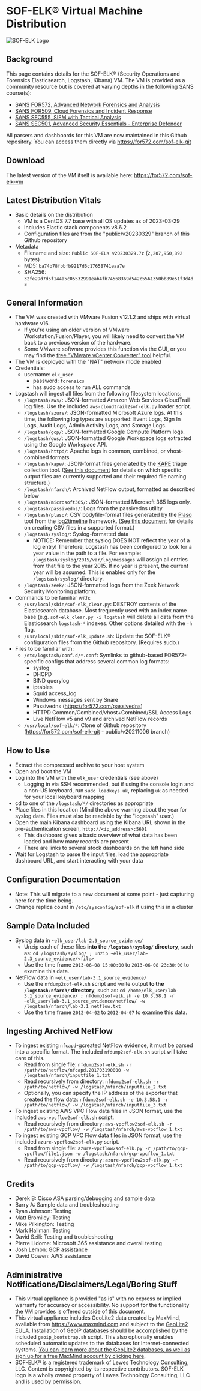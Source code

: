 # SOF-ELK® Virtual Machine Distribution

![SOF-ELK Logo](https://raw.githubusercontent.com/philhagen/sof-elk/master/lib/sof-elk_logo_sm.png)

## Background

This page contains details for the SOF-ELK® (Security Operations and Forensics Elasticsearch, Logstash, Kibana) VM.
The VM is provided as a community resource but is covered at varying depths in the following SANS course(s):

* [SANS FOR572, Advanced Network Forensics and Analysis](https://for572.com/course)
* [SANS FOR509, Cloud Forensics and Incident Response](https://for572.com/for509)
* [SANS SEC555, SIEM with Tactical Analysis](https://for572.com/sec555)
* [SANS SEC501, Advanced Security Essentials - Enterprise Defender](https://for572.com/sec501)

All parsers and dashboards for this VM are now maintained in this Github repository.  You can access them directly via <https://for572.com/sof-elk-git>

## Download

The latest version of the VM itself is available here: <https://for572.com/sof-elk-vm>

## Latest Distribution Vitals

* Basic details on the distribution
    * VM is a CentOS 7.7 base with all OS updates as of 2023-03-29
    * Includes Elastic stack components v8.6.2
    * Configuration files are from the "public/v20230329" branch of this Github repository
* Metadata
    * Filename and size: `Public SOF-ELK v20230329.7z` (`2,207,950,892` bytes)
    * MD5: `ba74b78fbbfb9217d6c17658741eaa7e`
    * SHA256: `32fe29d7d5f144a5c05532991eab4fb74568369d542c5561350bb89e51f3d4da`

## General Information

* The VM was created with VMware Fusion v12.1.2 and ships with virtual hardware v16.
    * If you're using an older version of VMware Workstation/Fusion/Player, you will likely need to convert the VM back to a previous version of the hardware.
    * Some VMware software provides this function via the GUI, or you may find the [free "VMware vCenter Converter" tool](https://www.vmware.com/products/converter) helpful.
* The VM is deployed with the "NAT" network mode enabled
* Credentials:
    * username: `elk_user`
        * password: `forensics`
        * has sudo access to run ALL commands
* Logstash will ingest all files from the following filesystem locations:
    * `/logstash/aws/`: JSON-formatted Amazon Web Services CloudTrail log files.  Use the included `aws-cloudtrail2sof-elk.py` loader script.
    * `/logstash/azure/`: JSON-formatted Microsoft Azure logs.  At this time, the following log types are supported: Event Logs, Sign In Logs, Audit Logs, Admin Activity Logs, and Storage Logs.
    * `/logstash/gcp/`: JSON-formatted Google Compute Platform logs.
    * `/logstash/gws/`: JSON-formatted Google Workspace logs extracted using the Google Workspace API.
    * `/logstash/httpd/`: Apache logs in common, combined, or vhost-combined formats
    * `/logstash/kape/`: JSON-format files generated by the [KAPE](https://learn.duffandphelps.com/kape) triage collection tool. ([See this document](doc/kape_support.md) for details on which specific output files are currently supported and their required file naming structure.)
    * `/logstash/nfarch/`: Archived NetFlow output, formatted as described below
    * `/logstash/microsoft365/`: JSON-formatted Microsoft 365 logs only.
    * `/logstash/passivedns/`: Logs from the passivedns utility
    * `/logstash/plaso/`: CSV bodyfile-format files generated by the [Plaso](https://github.com/log2timeline/plaso) tool from the [log2timeline](https://github.com/log2timeline) framework. ([See this document](doc/log2timeline-plaso.md) for details on creating CSV files in a supported format.)
    * `/logstash/syslog/`: Syslog-formatted data
        * NOTICE: Remember that syslog DOES NOT reflect the year of a log entry!  Therefore, Logstash has been configured to look for a year value in the path to a file.  For example:  `/logstash/syslog/2015/var/log/messages` will assign all entries from that file to the year 2015.  If no year is present, the current year will be assumed.  This is enabled only for the `/logstash/syslog/` directory.
    * `/logstash/zeek/`: JSON-formatted logs from the Zeek Network Security Monitoring platform.
* Commands to be familiar with:
    * `/usr/local/sbin/sof-elk_clear.py`: DESTROY contents of the Elasticsearch database.  Most frequently used with an index name base (e.g. `sof-elk_clear.py -i logstash` will delete all data from the Elasticsearch `logstash-*` indexes.  Other options detailed with the `-h` flag.
    * `/usr/local/sbin/sof-elk_update.sh`: Update the SOF-ELK® configuration files from the Github repository.  (Requires sudo.)
* Files to be familiar with:
    * `/etc/logstash/conf.d/*.conf`: Symlinks to github-based FOR572-specific configs that address several common log formats:
        * syslog
        * DHCPD
        * BIND querylog
        * iptables
        * Squid access_log
        * Windows messages sent by Snare
        * Passivedns (<https://for572.com/passivedns>)
        * HTTPD Common/Combined/vhost+Combined/SSL Access Logs
        * Live NetFlow v5 and v9 and archived NetFlow records
    * `/usr/local/sof-elk/*`: Clone of Github repository (<https://for572.com/sof-elk-git> - public/v20211006 branch)

## How to Use

* Extract the compressed archive to your host system
* Open and boot the VM
* Log into the VM with the `elk_user` credentials (see above)
    * Logging in via SSH recommended, but if using the console login and a non-US keyboard, run `sudo loadkeys uk`, replacing `uk` as needed for your local keyboard mapping
* cd to one of the `/logstash/*/` directories as appropriate
* Place files in this location (Mind the above warning about the year for syslog data.  Files must also be readable by the "logstash" user.)
* Open the main Kibana dashboard using the Kibana URL shown in the pre-authentication screen, `http://<ip_address>:5601`
    * This dashboard gives a basic overview of what data has been loaded and how many records are present
    * There are links to several stock dashboards on the left hand side
* Wait for Logstash to parse the input files, load the appropriate dashboard URL, and start interacting with your data

## Configuration Documentation

* Note: This will migrate to a new document at some point - just capturing here for the time being.
* Change replica count in `/etc/sysconfig/sof-elk` if using this in a cluster

## Sample Data Included

* Syslog data in `~elk_user/lab-2.3_source_evidence/`
    * Unzip each of these files **into the `/logstash/syslog/` directory**, such as: `cd /logstash/syslog/ ; unzip ~elk_user/lab-2.3_source_evidence/<file>`
    * Use the time frame `2013-06-08 15:00:00` to `2013-06-08 23:30:00` to examine this data.
* NetFlow data in `~elk_user/lab-3.1_source_evidence/`
    * Use the `nfdump2sof-elk.sh` script and write output **to the `/logstash/nfarch/` directory**, such as: `cd /home/elk_user/lab-3.1_source_evidence/ ; nfdump2sof-elk.sh -e 10.3.58.1 -r ~elk_user/lab-3.1_source_evidence/netflow/ -w /logstash/nfarch/lab-3.1_netflow.txt`
    * Use the time frame `2012-04-02` to `2012-04-07` to examine this data.

## Ingesting Archived NetFlow

* To ingest existing `nfcapd`-gcreated NetFlow evidence, it must be parsed into a specific format.  The included `nfdump2sof-elk.sh` script will take care of this.
    * Read from single file: `nfdump2sof-elk.sh -r /path/to/netflow/nfcapd.201703190000 -w /logstash/nfarch/inputfile_1.txt`
    * Read recursively from directory: `nfdump2sof-elk.sh -r /path/to/netflow/ -w /logstash/nfarch/inputfile_2.txt`
    * Optionally, you can specify the IP address of the exporter that created the flow data: `nfdump2sof-elk.sh -e 10.3.58.1 -r /path/to/netflow/ -w /logstash/nfarch/inputfile_3.txt`
* To ingest existing AWS VPC Flow data files in JSON format, use the included `aws-vpcflow2sof-elk.sh` script.
    * Read recursively from directory: `aws-vpcflow2sof-elk.sh -r /path/to/aws-vpcflow/ -w /logstash/nfarch/aws-vpcflow_1.txt`
* To ingest existing GCP VPC Flow data files in JSON format, use the included `azure-vpcflow2sof-elk.py` script.
    * Read from single file: `azure-vpcflow2sof-elk.py -r /path/to/gcp-vpcflow/file1.json -w /logstash/nfarch/gcp-vpcflow_1.txt`
    * Read recursively from directory: `azure-vpcflow2sof-elk.py -r /path/to/gcp-vpcflow/ -w /logstash/nfarch/gcp-vpcflow_1.txt`

## Credits

* Derek B: Cisco ASA parsing/debugging and sample data
* Barry A: Sample data and troubleshooting
* Ryan Johnson: Testing
* Matt Bromiley: Testing
* Mike Pilkington: Testing
* Mark Hallman: Testing
* David Szili: Testing and troubleshooting
* Pierre Lidome: Microsoft 365 assistance and overall testing
* Josh Lemon: GCP assistance
* David Cowen: AWS assistance

## Administrative Notifications/Disclaimers/Legal/Boring Stuff

* This virtual appliance is provided "as is" with no express or implied warranty for accuracy or accessibility.  No support for the functionality the VM provides is offered outside of this document.
* This virtual appliance includes GeoLite2 data created by MaxMind, available from <https://www.maxmind.com> and subject to the [GeoLite2 EULA](https://www.maxmind.com/en/geolite2/eula).  Installation of GeoIP databases should be accomplished by the included `geoip_bootstrap.sh` script.  This also optionally enables scheduled automatic updates to the databases for Internet-connected systems.  [You can learn more about the GeoLite2 databases, as well as sign up for a free MaxMind account by clicking here](https://dev.maxmind.com/geoip/geoip2/geolite2/).
* SOF-ELK® is a registered trademark of Lewes Technology Consulting, LLC.  Content is copyrighted by its respective contributors.  SOF-ELK logo is a wholly owned property of Lewes Technology Consulting, LLC and is used by permission.

